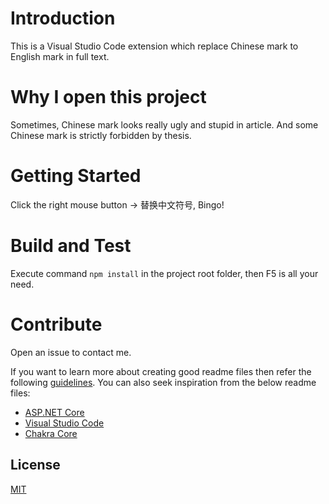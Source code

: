 # Introduction 
This is a Visual Studio Code extension which replace Chinese mark to English mark in full text.

# Why I open this project
Sometimes, Chinese mark looks really ugly and stupid in article. And some Chinese mark is strictly forbidden by thesis.

# Getting Started
Click the right mouse button -> 替换中文符号, Bingo!

# Build and Test
Execute command `npm install` in the project root folder, then F5 is all your need.

# Contribute
Open an issue to contact me.

If you want to learn more about creating good readme files then refer the following [guidelines](https://www.visualstudio.com/en-us/docs/git/create-a-readme). You can also seek inspiration from the below readme files:
- [ASP.NET Core](https://github.com/aspnet/Home)
- [Visual Studio Code](https://github.com/Microsoft/vscode)
- [Chakra Core](https://github.com/Microsoft/ChakraCore)

## License
[MIT](LICENSE)